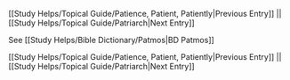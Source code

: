 [[Study Helps/Topical Guide/Patience, Patient, Patiently|Previous Entry]]  ||  [[Study Helps/Topical Guide/Patriarch|Next Entry]]

 See [[Study Helps/Bible Dictionary/Patmos|BD Patmos]]

[[Study Helps/Topical Guide/Patience, Patient, Patiently|Previous Entry]]  ||  [[Study Helps/Topical Guide/Patriarch|Next Entry]]
